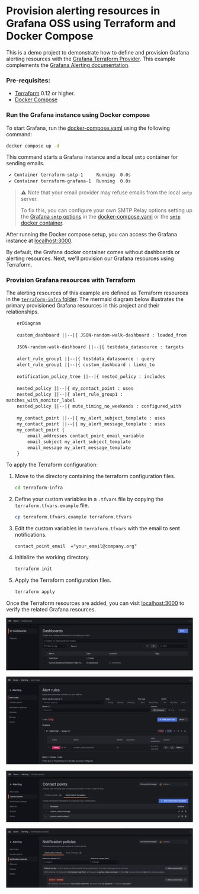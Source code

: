 # Provision alerting resources in Grafana OSS using Terraform and Docker Compose

This is a demo project to demonstrate how to define and provision Grafana alerting resources with the [Grafana Terraform Provider](https://registry.terraform.io/providers/grafana/grafana/latest/docs). This example complements the [Grafana Alerting documentation](https://grafana.com/docs/grafana/latest/alerting/set-up/provision-alerting-resources/terraform-provisioning/).

### Pre-requisites:
- [Terraform](https://developer.hashicorp.com/terraform/install) 0.12 or higher.
- [Docker Compose](https://docs.docker.com/compose/install/)

### Run the Grafana instance using Docker compose

To start Grafana, run the [docker-compose.yaml](./docker-compose.yaml) using the following command:


```bash
docker compose up -d
```

This command starts a Grafana instance and a local `smtp` container for sending emails.

```bash
 ✔ Container terraform-smtp-1     Running  0.0s
 ✔ Container terraform-grafana-1  Running  0.0s
```
> ⚠ ️Note that your email provider may refuse emails from the local `smtp` server.
> 
> To fix this, you can configure your own SMTP Relay options setting up the [Grafana `smtp` options](https://grafana.com/docs/grafana/latest/setup-grafana/configure-grafana/#smtp) in the [docker-compose.yaml](./docker-compose.yaml) or the [`smtp` docker container](https://github.com/ix-ai/smtp).


After running the Docker compose setup, you can access the Grafana instance at [localhost:3000](http://localhost:3000). 

By default, the Grafana docker container comes without dashboards or alerting resources. Next, we'll provision our Grafana resources using Terraform.

### Provision Grafana resources with Terraform

The alerting resources of this example are defined as Terraform resources in the [`terraform-infra` folder](./terraform-infra/). The mermaid diagram below illustrates the primary provisioned Grafana resources in this project and their relationships.

```mermaid
    erDiagram

    custom_dashboard ||--|{ JSON-random-walk-dashboard : loaded_from

    JSON-random-walk-dashboard ||--|{ testdata_datasource : targets

    alert_rule_group1 ||--|{ testdata_datasource : query
    alert_rule_group1 ||--|{ custom_dashboard : links_to

    notification_policy_tree ||--|{ nested_policy : includes

    nested_policy ||--|{ my_contact_point : uses
    nested_policy ||--|{ alert_rule_group1 : matches_with_monitor_label
    nested_policy ||--|{ mute_timing_no_weekends : configured_with

    my_contact_point ||--|{ my_alert_subject_template : uses
    my_contact_point ||--|{ my_alert_message_template : uses
    my_contact_point {
        email_addresses contact_point_email_variable
        email_subject my_alert_subject_template
        email_message my_alert_message_template
    }

```

To apply the Terraform configuration:

1. Move to the directory containing the terraform configuration files.
	```bash
	cd terraform-infra
	```
1.  Define your custom variables in a `.tfvars` file by copying the `terraform.tfvars.example` file.
	```bash
	cp terraform.tfvars.example terraform.tfvars
	```
1. Edit the custom variables in `terraform.tfvars` with the email to sent notifications.
	```hcl
	contact_point_email  ="your_email@company.org"
	```

1. Initialize the working directory.
	```bash
	terraform init
	```

1. Apply the Terraform configuration files.
	```bash
	terraform apply
	```

Once the Terraform resources are added, you can visit [localhost:3000](http://localhost:3000) to verify the related Grafana resources.

![terraform-provisioned-dashboards](./images/terraform-provisioned-dashboards.png)

![terraform-provisioned-alert-rules](./images/terraform-provisioned-alert-rules.png)

![terraform-provisioned-notification-templates](./images/terraform-provisioned-notification-templates.png)

![terraform-provisioned-notification-policies](./images/terraform-provisioned-notification-policies.png)